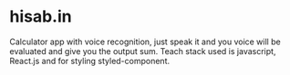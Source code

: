 # hisab.in
Calculator app with voice recognition, just speak it and you voice will be evaluated and give you the output sum. Teach stack used is javascript, React.js and for styling styled-component.
